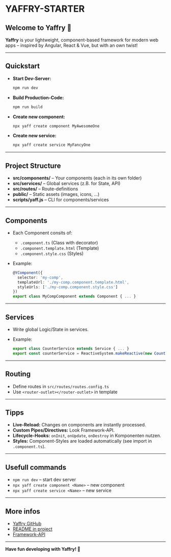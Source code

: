 # YAFFRY-STARTER

## Welcome to Yaffry 🚀

**Yaffry** is your lightweight, component-based framework for modern web apps
– inspired by Angular, React & Vue, but with an own twist!

---

## Quickstart

- **Start Dev-Server:**

  ```bash
  npm run dev
  ```

- **Build Production-Code:**

  ```bash
  npm run build
  ```

- **Create new component:**

  ```bash
  npx yaff create component MyAwesomeOne
  ```

- **Create new service:**

  ```bash
  npx yaff create service MyFancyOne
  ```

---

## Project Structure

- **src/components/** – Your components (each in its own folder)
- **src/services/**   – Global services (z.B. for State, API)
- **src/routes/**     – Route-definitions
- **public/**         – Static assets (images, icons, ...)
- **scripts/yaff.js** – CLI for components/services

---

## Components

- Each Component consits of:
  - `.component.ts` (Class with decorator)
  - `.component.template.html` (Template)
  - `.component.style.css` (Styles)
- Example:

  ```ts
  @YComponent({
    selector: 'my-comp',
    templateUrl: './my-comp.component.template.html',
    styleUrls: ['./my-comp.component.style.css']
  })
  export class MyCompComponent extends Component { ... }
  ```

---

## Services

- Write global Logic/State in services.
- Example:

  ```ts
  export class CounterService extends Service { ... }
  export const counterService = ReactiveSystem.makeReactive(new CounterService());
  ```

---

## Routing

- Define routes in `src/routes/routes.config.ts`
- Use `<router-outlet></router-outlet>` in template

---

## Tipps

- **Live-Reload:** Changes on components are instantly processed.
- **Custom Pipes/Directives:** Look Framework-API.
- **Lifecycle-Hooks:** `onInit`, `onUpdate`, `onDestroy` in Komponenten nutzen.
- **Styles:** Component-Styles are loaded automatically (see import in `.component.ts`).

---

## Usefull commands

- `npm run dev` – start dev server
- `npx yaff create component <Name>` – new component
- `npx yaff create service <Name>` – new service

---

## More infos

- [Yaffry GitHub](https://github.com/philthy-phil/yaffry)  
- [README in project](./README.md)  
- [Framework-API](./docs/)

---

**Have fun developing with Yaffry! 🎉**